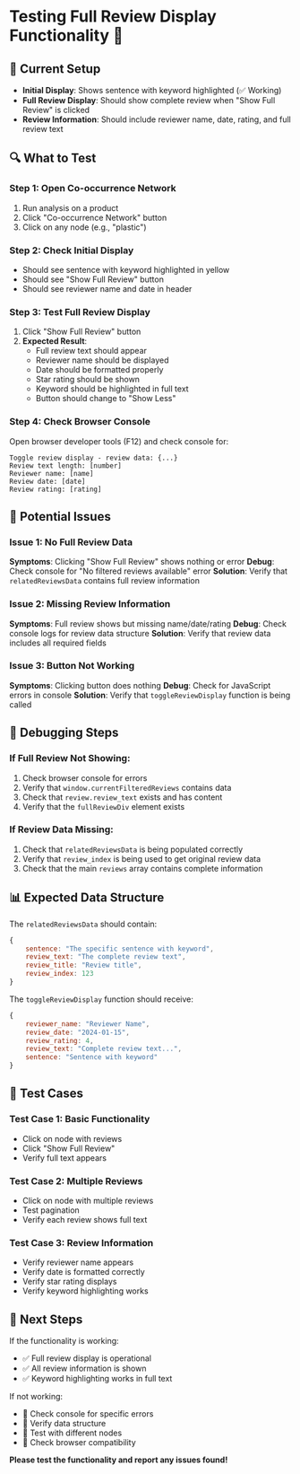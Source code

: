 # Testing Full Review Display Functionality 🧪

## 🎯 **Current Setup**
- **Initial Display**: Shows sentence with keyword highlighted (✅ Working)
- **Full Review Display**: Should show complete review when "Show Full Review" is clicked
- **Review Information**: Should include reviewer name, date, rating, and full review text

## 🔍 **What to Test**

### **Step 1: Open Co-occurrence Network**
1. Run analysis on a product
2. Click "Co-occurrence Network" button
3. Click on any node (e.g., "plastic")

### **Step 2: Check Initial Display**
- Should see sentence with keyword highlighted in yellow
- Should see "Show Full Review" button
- Should see reviewer name and date in header

### **Step 3: Test Full Review Display**
1. Click "Show Full Review" button
2. **Expected Result**: 
   - Full review text should appear
   - Reviewer name should be displayed
   - Date should be formatted properly
   - Star rating should be shown
   - Keyword should be highlighted in full text
   - Button should change to "Show Less"

### **Step 4: Check Browser Console**
Open browser developer tools (F12) and check console for:
```
Toggle review display - review data: {...}
Review text length: [number]
Reviewer name: [name]
Review date: [date]
Review rating: [rating]
```

## 🚨 **Potential Issues**

### **Issue 1: No Full Review Data**
**Symptoms**: Clicking "Show Full Review" shows nothing or error
**Debug**: Check console for "No filtered reviews available" error
**Solution**: Verify that `relatedReviewsData` contains full review information

### **Issue 2: Missing Review Information**
**Symptoms**: Full review shows but missing name/date/rating
**Debug**: Check console logs for review data structure
**Solution**: Verify that review data includes all required fields

### **Issue 3: Button Not Working**
**Symptoms**: Clicking button does nothing
**Debug**: Check for JavaScript errors in console
**Solution**: Verify that `toggleReviewDisplay` function is being called

## 🔧 **Debugging Steps**

### **If Full Review Not Showing:**
1. Check browser console for errors
2. Verify that `window.currentFilteredReviews` contains data
3. Check that `review.review_text` exists and has content
4. Verify that the `fullReviewDiv` element exists

### **If Review Data Missing:**
1. Check that `relatedReviewsData` is being populated correctly
2. Verify that `review_index` is being used to get original review data
3. Check that the main `reviews` array contains complete information

## 📊 **Expected Data Structure**

The `relatedReviewsData` should contain:
```javascript
{
    sentence: "The specific sentence with keyword",
    review_text: "The complete review text",
    review_title: "Review title",
    review_index: 123
}
```

The `toggleReviewDisplay` function should receive:
```javascript
{
    reviewer_name: "Reviewer Name",
    review_date: "2024-01-15",
    review_rating: 4,
    review_text: "Complete review text...",
    sentence: "Sentence with keyword"
}
```

## 🎯 **Test Cases**

### **Test Case 1: Basic Functionality**
- Click on node with reviews
- Click "Show Full Review"
- Verify full text appears

### **Test Case 2: Multiple Reviews**
- Click on node with multiple reviews
- Test pagination
- Verify each review shows full text

### **Test Case 3: Review Information**
- Verify reviewer name appears
- Verify date is formatted correctly
- Verify star rating displays
- Verify keyword highlighting works

## 🚀 **Next Steps**

If the functionality is working:
- ✅ Full review display is operational
- ✅ All review information is shown
- ✅ Keyword highlighting works in full text

If not working:
- 🔧 Check console for specific errors
- 🔧 Verify data structure
- 🔧 Test with different nodes
- 🔧 Check browser compatibility

**Please test the functionality and report any issues found!**
